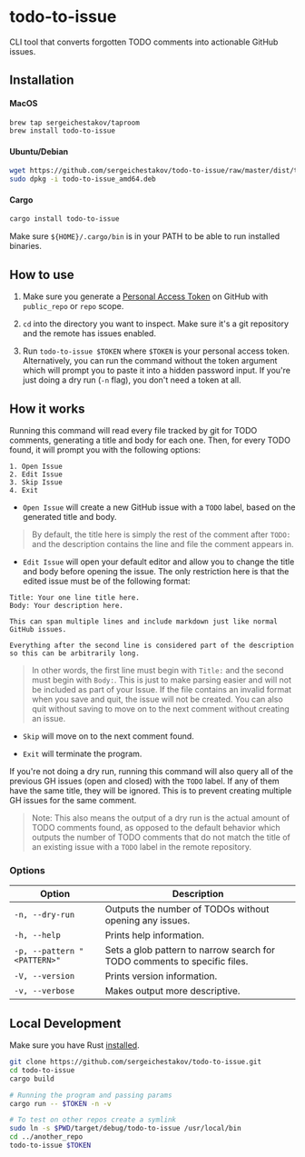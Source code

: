 # todo-to-issue

CLI tool that converts forgotten TODO comments into actionable GitHub issues.

## Installation

#### MacOS
```bash
brew tap sergeichestakov/taproom
brew install todo-to-issue
```

#### Ubuntu/Debian
```bash
wget https://github.com/sergeichestakov/todo-to-issue/raw/master/dist/todo-to-issue_amd64.deb
sudo dpkg -i todo-to-issue_amd64.deb
```

#### Cargo
```bash
cargo install todo-to-issue
``` 
Make sure `${HOME}/.cargo/bin` is in your PATH to be able to run installed binaries.

## How to use

1. Make sure you generate a [Personal Access Token](https://github.com/settings/tokens/new) on GitHub  with `public_repo` or `repo` scope.

2. `cd` into the directory you want to inspect. Make sure it's a git repository and the remote has issues enabled.

3. Run `todo-to-issue $TOKEN` where `$TOKEN` is your personal access token. Alternatively, you can run the command without the token argument which will prompt you to paste it into a hidden password input. If you're just doing a dry run (`-n` flag), you don't need a token at all.

## How it works

Running this command will read every file tracked by git for TODO comments, generating a title and body for each one. Then, for every TODO found, it will prompt you with the following options:
```
1. Open Issue
2. Edit Issue
3. Skip Issue
4. Exit
```

- `Open Issue` will create a new GitHub issue with a `TODO` label, based on the generated title and body.

> By default, the title here is simply the rest of the comment after `TODO:` and the description contains the line and file the comment appears in.
- `Edit Issue` will open your default editor and allow you to change the title and body before opening the issue. The only restriction here is that the edited issue must be of the following format:
```
Title: Your one line title here.
Body: Your description here.

This can span multiple lines and include markdown just like normal GitHub issues.

Everything after the second line is considered part of the description so this can be arbitrarily long.
```
> In other words, the first line must begin with `Title:` and the second must begin with `Body:`. This is just to make parsing easier and will not be included as part of your Issue. If the file contains an invalid format when you save and quit, the issue will not be created. You can also quit without saving to move on to the next comment without creating an issue.

- `Skip` will move on to the next comment found.

- `Exit` will terminate the program.

If you're not doing a dry run, running this command will also query all of the previous GH issues (open and closed) with the `TODO` label. If any of them have the same title, they will be ignored. This is to prevent creating multiple GH issues for the same comment.

> Note: This also means the output of a dry run is the actual amount of TODO comments found, as opposed to the default behavior which outputs the number of TODO comments that do not match the title of an existing issue with a `TODO` label in the remote repository.

### Options

| Option  | Description |
| ------------- | ------------- |
| `-n, --dry-run`  | Outputs the number of TODOs without opening any issues.  |
| `-h, --help` | Prints help information. |
| `-p, --pattern "<PATTERN>"` | Sets a glob pattern to narrow search for TODO comments to specific files. |
| `-V, --version` | Prints version information. |
| `-v, --verbose`  | Makes output more descriptive.  |

## Local Development
Make sure you have Rust [installed](https://www.rust-lang.org/tools/install).
```bash
git clone https://github.com/sergeichestakov/todo-to-issue.git
cd todo-to-issue
cargo build

# Running the program and passing params
cargo run -- $TOKEN -n -v

# To test on other repos create a symlink
sudo ln -s $PWD/target/debug/todo-to-issue /usr/local/bin
cd ../another_repo
todo-to-issue $TOKEN
```
